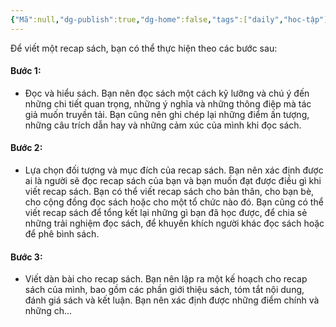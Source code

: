 ```yaml
---
{"Mã":null,"dg-publish":true,"dg-home":false,"tags":["daily","hoc-tập"],"Date":"2024-07-21","permalink":"/hoc-hoi/recap-sach/","dgPassFrontmatter":true,"noteIcon":"","updated":"2025-01-14T22:28:18.115+07:00"}
---
```


Để viết một recap sách, bạn có thể thực hiện theo các bước sau:

#### Bước 1:
 - Đọc và hiểu sách. Bạn nên đọc sách một cách kỹ lưỡng và chú ý đến những chi tiết quan trọng, những ý nghĩa và những thông điệp mà tác giả muốn truyền tải. Bạn cũng nên ghi chép lại những điểm ấn tượng, những câu trích dẫn hay và những cảm xúc của mình khi đọc sách.

#### Bước 2: 
- Lựa chọn đối tượng và mục đích của recap sách. Bạn nên xác định được ai là người sẽ đọc recap sách của bạn và bạn muốn đạt được điều gì khi viết recap sách. Bạn có thể viết recap sách cho bản thân, cho bạn bè, cho cộng đồng đọc sách hoặc cho một tổ chức nào đó. Bạn cũng có thể viết recap sách để tổng kết lại những gì bạn đã học được, để chia sẻ những trải nghiệm đọc sách, để khuyến khích người khác đọc sách hoặc để phê bình sách.

#### Bước 3: 
- Viết dàn bài cho recap sách. Bạn nên lập ra một kế hoạch cho recap sách của mình, bao gồm các phần giới thiệu sách, tóm tắt nội dung, đánh giá sách và kết luận. Bạn nên xác định được những điểm chính và những ch…